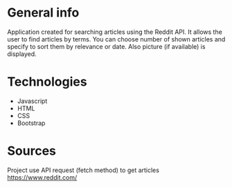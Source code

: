 # General info
Application created for searching articles using the Reddit API. It allows the user to find articles by terms. You can choose number of shown articles and specify to sort them by relevance or date. Also picture (if available) is displayed.

# Technologies
- Javascript
- HTML
- CSS
- Bootstrap

# Sources
Project use API request (fetch method) to get articles  https://www.reddit.com/
